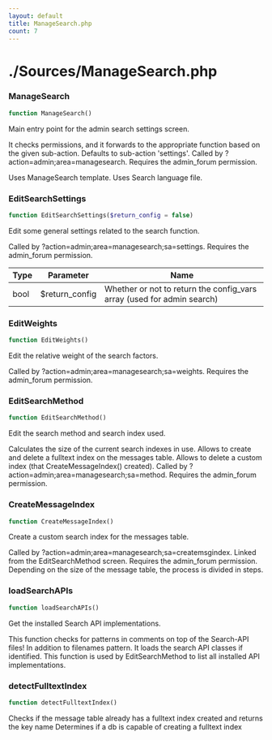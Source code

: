 ```yaml
---
layout: default
title: ManageSearch.php
count: 7
---
```


# ./Sources/ManageSearch.php

### ManageSearch

```php
function ManageSearch()
```
Main entry point for the admin search settings screen.

It checks permissions, and it forwards to the appropriate function based on
the given sub-action.
Defaults to sub-action 'settings'.
Called by ?action=admin;area=managesearch.
Requires the admin_forum permission.

Uses ManageSearch template.
Uses Search language file.

### EditSearchSettings

```php
function EditSearchSettings($return_config = false)
```
Edit some general settings related to the search function.

Called by ?action=admin;area=managesearch;sa=settings.
Requires the admin_forum permission.

Type|Parameter|Name
---|---|---
bool|$return_config|Whether or not to return the config_vars array (used for admin search)
### EditWeights

```php
function EditWeights()
```
Edit the relative weight of the search factors.

Called by ?action=admin;area=managesearch;sa=weights.
Requires the admin_forum permission.

### EditSearchMethod

```php
function EditSearchMethod()
```
Edit the search method and search index used.

Calculates the size of the current search indexes in use.
Allows to create and delete a fulltext index on the messages table.
Allows to delete a custom index (that CreateMessageIndex() created).
Called by ?action=admin;area=managesearch;sa=method.
Requires the admin_forum permission.

### CreateMessageIndex

```php
function CreateMessageIndex()
```
Create a custom search index for the messages table.

Called by ?action=admin;area=managesearch;sa=createmsgindex.
Linked from the EditSearchMethod screen.
Requires the admin_forum permission.
Depending on the size of the message table, the process is divided in steps.

### loadSearchAPIs

```php
function loadSearchAPIs()
```
Get the installed Search API implementations.

This function checks for patterns in comments on top of the Search-API files!
In addition to filenames pattern.
It loads the search API classes if identified.
This function is used by EditSearchMethod to list all installed API implementations.

### detectFulltextIndex

```php
function detectFulltextIndex()
```
Checks if the message table already has a fulltext index created and returns the key name
Determines if a db is capable of creating a fulltext index



